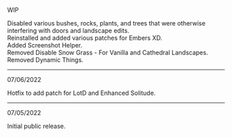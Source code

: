 WIP

Disabled various bushes, rocks, plants, and trees that were otherwise interfering with doors and landscape edits.  
Reinstalled and added various patches for Embers XD.  
Added Screenshot Helper.  
Removed Disable Snow Grass - For Vanilla and Cathedral Landscapes.  
Removed Dynamic Things.  

---

07/06/2022

Hotfix to add patch for LotD and Enhanced Solitude.

---

07/05/2022

Initial public release.
